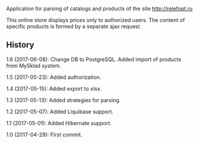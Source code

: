Application for parsing of catalogs and products of the site http://relefopt.ru

This online store displays prices only to authorized users.
The content of specific products is formed by a separate ajax request.

## History
1.6 (2017-06-08): Change DB to PostgreSQL. Added import of products from MySklad system.

1.5 (2017-05-23): Added authorization.

1.4 (2017-05-15): Added export to xlsx.

1.3 (2017-05-13): Added strategies for parsing.

1.2 (2017-05-07): Added Liquibase support.

1.1 (2017-05-01): Added Hibernate support.

1.0 (2017-04-29): First commit.
